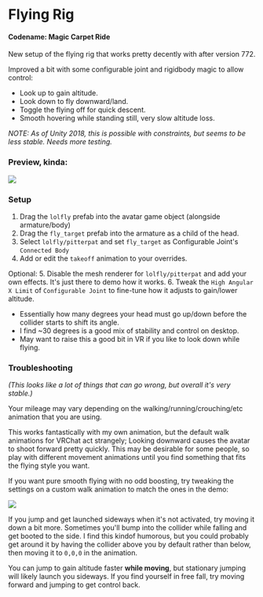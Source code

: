# Flying Rig
#### Codename: Magic Carpet Ride
New setup of the flying rig that works pretty decently with after version 772.

Improved a bit with some configurable joint and rigidbody magic to allow control:
* Look up to gain altitude.
* Look down to fly downward/land.
* Toggle the flying off for quick descent.
* Smooth hovering while standing still, very slow altitude loss.

*NOTE: As of Unity 2018, this is possible with constraints, but seems to be less stable.  Needs more testing.*

### Preview, kinda:
![](https://i.imgur.com/7M90HU5.png)

### Setup
1. Drag the `lolfly` prefab into the avatar game object (alongside armature/body)
2. Drag the `fly_target` prefab into the armature as a child of the head.
3. Select `lolfly/pitterpat` and set `fly_target` as Configurable Joint's `Connected Body`
4. Add or edit the `takeoff` animation to your overrides.

Optional:
5. Disable the mesh renderer for `lolfly/pitterpat` and add your own effects.  It's just there to demo how it works.
6. Tweak the `High Angular X Limit` of `Configurable Joint` to fine-tune how it adjusts to gain/lower altitude.  
  * Essentially how many degrees your head must go up/down before the collider starts to shift its angle.  
  * I find ~30 degrees is a good mix of stability and control on desktop.
  * May want to raise this a good bit in VR if you like to look down while flying.

### Troubleshooting
*(This looks like a lot of things that can go wrong, but overall it's very stable.)*

Your mileage may vary depending on the walking/running/crouching/etc animation that you are using.

This works fantastically with my own animation, but the default walk animations for VRChat act strangely; Looking downward causes the avatar to shoot forward pretty quickly.  This may be desirable for some people, so play with different movement animations until you find something that fits the flying style you want.

If you want pure smooth flying with no odd boosting, try tweaking the settings on a custom walk animation to match the ones in the demo:

![](https://i.imgur.com/dcejmDv.png)

If you jump and get launched sideways when it's not activated, try moving it down a bit more.  Sometimes you'll bump into the collider while falling and get booted to the side.  I find this kindof humorous, but you could probably get around it by having the collider above you by default rather than below, then moving it to `0,0,0` in the animation.

You can jump to gain altitude faster **while moving**, but stationary jumping will likely launch you sideways.  If you find yourself in free fall, try moving forward and jumping to get control back.
